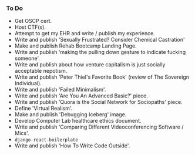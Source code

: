 ### To Do
- Get OSCP cert.
- Host CTF(s).
- Attempt to get my EHR and write / publish my experience.
- Write and publish 'Sexually Frustrated? Consider Chemical Castration'
- Make and publish Rehab Bootcamp Landing Page.
- Write and publish 'making the pulling down gesture to indicate fucking someone'.
- Write and publish about how venture capitalism is just socially acceptable nepotism.
- Write and publish 'Peter Thiel's Favorite Book' (review of The Sovereign Individual).
- Write and publish 'Failed Minimalism'.
- Write and publish 'Are You An Advanced Basic?' piece.
- Write and publish 'Quora is the Social Network for Sociopaths' piece.
- Define 'Virtual Realism'.
- Make and publish 'Debugging Iceberg' image.
- Develop Computer Lab healthcare ethics document.
- Write and publish 'Comparing Different Videoconferencing Software / Mics'.
- `django-react-boilerplate`
- Write and publish 'How To Write Code Outside'.
